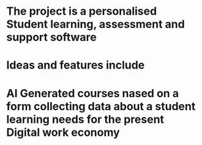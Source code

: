 # The project is a personalised Student learning, assessment and support software
# Ideas and features include
# AI Generated courses nased on a form collecting data about a student learning needs for the present Digital work economy 
